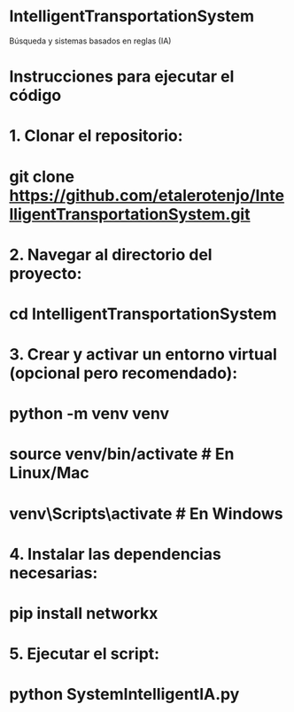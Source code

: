 # IntelligentTransportationSystem
Búsqueda y sistemas basados en reglas (IA)

# Instrucciones para ejecutar el código
# 1. Clonar el repositorio:
#    git clone https://github.com/etalerotenjo/IntelligentTransportationSystem.git
# 2. Navegar al directorio del proyecto:
#    cd IntelligentTransportationSystem
# 3. Crear y activar un entorno virtual (opcional pero recomendado):
#    python -m venv venv
#    source venv/bin/activate  # En Linux/Mac
#    venv\Scripts\activate    # En Windows
# 4. Instalar las dependencias necesarias:
#    pip install networkx
# 5. Ejecutar el script:
#    python SystemIntelligentIA.py
